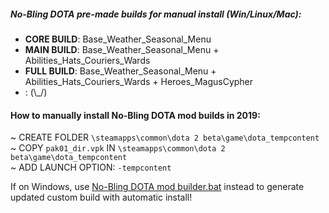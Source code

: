 
##### No-Bling DOTA pre-made builds for manual install (Win/Linux/Mac):  

- __CORE BUILD__: Base_Weather_Seasonal_Menu  
- __MAIN BUILD__: Base_Weather_Seasonal_Menu + Abilities_Hats_Couriers_Wards  
- __FULL BUILD__: Base_Weather_Seasonal_Menu + Abilities_Hats_Couriers_Wards + Heroes_MagusCypher  
- : (\\_/)  

#### How to manually install No-Bling DOTA mod builds in 2019:  
   ~ CREATE FOLDER `\steamapps\common\dota 2 beta\game\dota_tempcontent`  
   ~ COPY `pak01_dir.vpk` IN `\steamapps\common\dota 2 beta\game\dota_tempcontent`  
   ~ ADD LAUNCH OPTION: `-tempcontent`  

If on Windows, use [No-Bling DOTA mod builder.bat](https://github.com/No-Bling/DOTA/blob/master/No-Bling%20DOTA%20mod%20builder.zip) instead to generate updated custom build with automatic install!    

